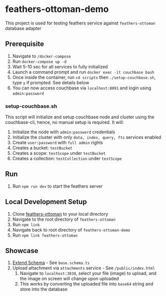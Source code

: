 # feathers-ottoman-demo

This project is used for testing feathers service against `feathers-ottoman` database adapter

## Prerequisite

1. Navigate to `/docker-compose`
2. Run `docker-compose up -d`
3. Wait 5-10 sec for all services to fully initialized
4. Launch a command prompt and run `docker exec -it couchbase bash`
5. Once inside the container, run `cd scripts` then `./setup-couchbase.sh`, type `y` if prompted. See details below
6. You can now access couchbase via `localhost:8091` and login using `admin:password`

### setup-couchbase.sh

This script will initialize and setup couchbase node and cluster using the couchbase-cli, hence, no manual setup is required. It will:

1. Initialize the node with `admin:password` credentials
2. Initialize the cluster with only `data, index, query, fts` services enabled
3. Create `user:password` with `full admin` rights
4. Creates a bucket: `testBucket`
5. Creates a scope: `testScope` under `testBucket`
6. Creates a collection: `testCollection` under `testScope`

## Run

1. Run `npm run dev` to start the feathers server

## Local Development Setup

1. Clone [feathers-ottoman](https://github.com/bwgjoseph/feathers-ottoman) to your local directory
2. Navigate to the root directory of `feathers-ottoman`
3. Run `npm link`
4. Navigate back to root directory of `feathers-ottoman-demo`
5. Run `npm link feathers-ottoman`

## Showcase

1. [Extend Schema](https://ottomanjs.com/guides/schema.html#extend-schemas) - See `base.schema.ts`
2. Upload attachment via `attachments` service - See `/public/index.html`
   1. Navigate to `localhost:3030`, select your file (image) to upload, and the image on screen will change upon uploaded
   2. This works by converting the uploaded file into `base64` string and store into the database
